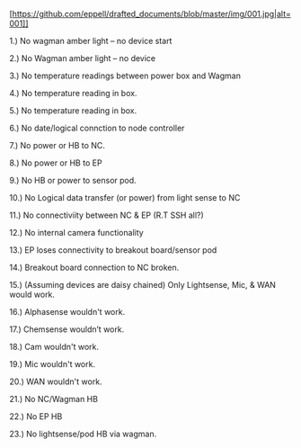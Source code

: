 



[https://github.com/eppell/drafted_documents/blob/master/img/001.jpg|alt=001]]

 

 

1.) No wagman amber light – no device start 

2.) No Wagman amber light – no device 

3.) No temperature readings between power box and Wagman 

4.) No temperature reading in box. 

5.) No temperature reading in box. 

6.) No date/logical connction to node controller  

7.) No power or HB to NC. 

8.) No power or HB to EP 

9.) No HB or power to sensor pod. 

10.) No Logical data transfer (or power) from light sense to NC 

11.) No connectiviity between NC & EP (R.T SSH all?) 

12.) No internal camera functionality 

13.) EP loses connectivity to breakout board/sensor pod 

14.) Breakout board connection to NC broken. 

15.) (Assuming devices are daisy chained) Only Lightsense, Mic, & WAN would work. 

16.) Alphasense wouldn't work. 

17.) Chemsense wouldn’t work. 

18.)  Cam wouldn't work. 

19.) Mic wouldn't work. 

20.) WAN wouldn't work. 

21.) No NC/Wagman HB 

22.) No EP HB 

23.) No lightsense/pod HB via wagman. 

 
